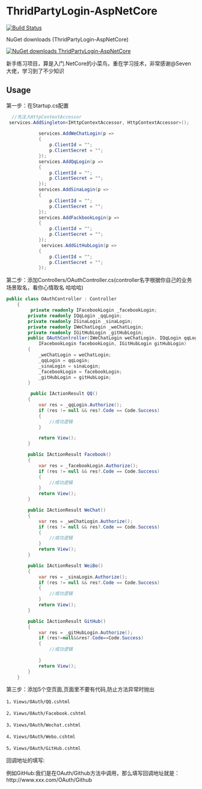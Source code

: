 # ThridPartyLogin-AspNetCore
[![Build Status](https://dev.azure.com/PomeloButter/ThridPartyLogin-AspNetCore/_apis/build/status/ThridPartyLogin-AspNetCore-ASP.NET%20Core-CI?branchName=master&jobName=Agent%20job%201)](https://dev.azure.com/PomeloButter/ThridPartyLogin-AspNetCore/_build/latest?definitionId=17&branchName=master)


NuGet downloads (ThridPartyLogin-AspNetCore)

[![NuGet downloads ThridPartyLogin-AspNetCore](https://img.shields.io/nuget/dt/ThridPartyLogin-AspNetCore.svg)](https://www.nuget.org/packages/OAuthLogin.AspNetCore)


新手练习项目，算是入门.NetCore的小菜鸟，重在学习技术，非常感谢@Seven大佬，学习到了不少知识

Usage
------
第一步：在Startup.cs配置

```csharp
  //先注入HttpContextAccessor
 services.AddSingleton<IHttpContextAccessor, HttpContextAccessor>();
 
            services.AddWeChatLogin(p =>
            {
                p.ClientId = "";
                p.ClientSecret = "";
            });
            services.AddQqLogin(p =>
            {
                p.ClientId = "";
                p.ClientSecret = "";
            });
            services.AddSinaLogin(p =>
            {
                p.ClientId = "";
                p.ClientSecret = "";
            });
            services.AddFackbookLogin(p =>
            {
                p.ClientId = "";
                p.ClientSecret = "";
            });
             services.AddGitHubLogin(p =>
            {
                p.ClientId = "";
                p.ClientSecret = "";
            });
```


第二步：添加Controllers/OAuthController.cs(controller名字根据你自己的业务场景取名，看你心情取名 哈哈哈)
```csharp
public class OAuthController : Controller
    {
         private readonly IFacebookLogin _facebookLogin;
        private readonly IQqLogin _qqLogin;
        private readonly ISinaLogin _sinaLogin;
        private readonly IWeChatLogin _weChatLogin;
        private readonly IGitHubLogin _gitHubLogin;
        public OAuthController(IWeChatLogin weChatLogin, IQqLogin qqLogin, ISinaLogin sinaLogin,
            IFacebookLogin facebookLogin, IGitHubLogin gitHubLogin)
        {
            _weChatLogin = weChatLogin;
            _qqLogin = qqLogin;
            _sinaLogin = sinaLogin;
            _facebookLogin = facebookLogin;
            _gitHubLogin = gitHubLogin;
        }

         public IActionResult QQ()
        {
            var res = _qqLogin.Authorize();
            if (res != null && res?.Code == Code.Success)
            {
                //成功逻辑
            }

            return View();
        }

        public IActionResult Facebook()
        {
            var res = _facebookLogin.Authorize();
            if (res != null && res?.Code == Code.Success)
            {
                //成功逻辑
            }
            return View();
        }

        public IActionResult WeChat()
        {
            var res = _weChatLogin.Authorize();
            if (res != null && res?.Code == Code.Success)
            {
                //成功逻辑
            }
            return View();
        }

        public IActionResult WeiBo()
        {
            var res = _sinaLogin.Authorize();
            if (res != null && res?.Code == Code.Success)
            {
                //成功逻辑
            }
            return View();
        }

        public IActionResult GitHub()
        {
            var res = _gitHubLogin.Authorize();
            if (res!=null&&res?.Code==Code.Success)
            {
                //成功逻辑
              
            }           
            return View();
        }
    }
```

第三步：添加5个空页面,页面里不要有代码,防止方法异常时抛出
```
1，Views/OAuth/QQ.cshtml

2，Views/OAuth/Facebook.cshtml

3，Views/OAuth/Wechat.cshtml

4，Views/OAuth/Webo.cshtml

5，Views/OAuth/GitHub.cshtml
```
<p>回调地址的填写:<p>
例如GitHub:我们是在OAuth/Github方法中调用，那么填写回调地址就是：http://www.xxx.com/OAuth/Github
 
